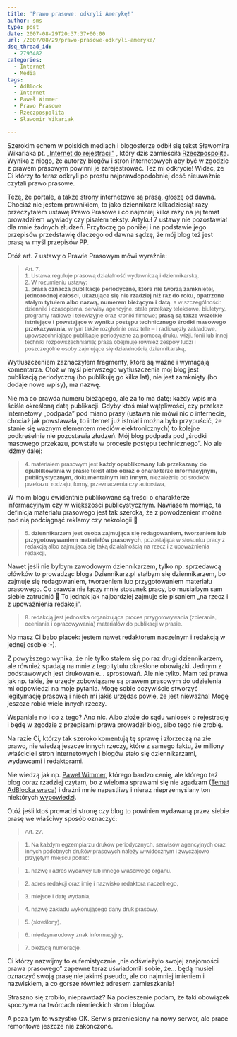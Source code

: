 ```yaml
---
title: 'Prawo prasowe: odkryli Amerykę!'
author: sms
type: post
date: 2007-08-29T20:37:37+00:00
url: /2007/08/29/prawo-prasowe-odkryli-ameryke/
dsq_thread_id:
  - 2793482
categories:
  - Internet
  - Media
tags:
  - AdBlock
  - Internet
  - Paweł Wimmer
  - Prawo Prasowe
  - Rzeczpospolita
  - Sławomir Wikariak

---
```

Szerokim echem w polskich mediach i blogosferze odbił się tekst Sławomira Wikariaka pt. &#8222;[Internet do rejestracji&#8221;][1] , który dziś zamieściła [Rzeczpospolita][2]. Wynika z niego, że autorzy blogów i stron internetowych aby być w zgodzie z prawem prasowym powinni je zarejestrować. Też mi odkrycie! Widać, że Ci którzy to teraz odkryli po prostu najprawdopodobniej dość nieuważnie czytali prawo prasowe.<!--more-->

Tezę, że portale, a także strony internetowe są prasą, głoszę od dawna. Chociaż nie jestem prawnikiem, to jako dziennikarz kilkadziesiąt razy przeczytałem ustawę Prawo Prasowe i co najmniej kilka razy na jej temat prowadziłem wywiady czy pisałem teksty. Artykuł 7 ustawy nie pozostawiał dla mnie żadnych złudzeń. Przytoczę go poniżej i na podstawie jego przepisów przedstawię dlaczego od dawna sądzę, że mój blog też jest prasą w myśl przepisów PP.

Otóż art. 7 ustawy o Prawie Prasowym mówi wyraźnie:

> <font face="Arial, Helvetica, sans-serif" size="2"><font face="Verdana, Arial, Helvetica, sans-serif"> Art. 7.<br /> 1. Ustawa reguluje prasową działalność wydawniczą i dziennikarską.<br /> 2. W rozumieniu ustawy:<br /> 1. <strong>prasa oznacza publikacje periodyczne, które nie tworzą zamkniętej, jednorodnej całości, ukazujące się nie rzadziej niż raz do roku, opatrzone stałym tytułem albo nazwą, numerem bieżącym i datą</strong>, a w szczególności: dzienniki i czasopisma, serwisy agencyjne, stałe przekazy teleksowe, biuletyny, programy radiowe i telewizyjne oraz kroniki filmowe; <strong>prasą są także wszelkie istniejące i powstające w wyniku postępu technicznego środki masowego przekazywania,</strong> w tym także rozgłośnie oraz tele &#8211; i radiowęzły zakładowe, upowszechniające publikacje periodyczne za pomocą druku, wizji, fonii lub innej techniki rozpowszechniania; prasa obejmuje również zespoły ludzi i poszczególne osoby zajmujące się działalnością dziennikarską, </font></font>

Wytłuszczeniem zaznaczyłem fragmenty, które są ważne i wymagają komentarza. Otóż w myśl pierwszego wytłuszczenia mój blog jest publikacją periodyczną (bo publikuję go kilka lat), nie jest zamknięty (bo dodaje nowe wpisy), ma nazwę.

Nie ma co prawda numeru bieżącego, ale za to ma datę: każdy wpis ma ściśle określoną datę publikacji. Gdyby ktoś miał wątpliwości, czy przekaz internetowy &#8222;podpada&#8221; pod miano prasy (ustawa nie mówi nic o internecie, chociaż jak powstawała, to internet już istniał i można było przypuścić, że stanie się ważnym elementem mediów elektronicznych) to kolejne podkreśelnie nie pozostawia złudzeń. Mój blog podpada pod &#8222;środki masowego przekazu, powstałe w procesie postępu technicznego&#8221;. No ale idźmy dalej:

> <font face="Arial, Helvetica, sans-serif" size="2"><font face="Verdana, Arial, Helvetica, sans-serif">4. materiałem prasowym jest <strong>każdy opublikowany lub przekazany do opublikowania w prasie tekst albo obraz o charakterze informacyjnym, publicystycznym, dokumentalnym lub innym</strong>, niezależnie od środków przekazu, rodzaju, formy, przeznaczenia czy autorstwa,</font></font>

W moim blogu ewidentnie publikowane są treści o charakterze informacyjnym czy w większości publicystycznym. Nawiasem mówiąc, ta definicja materiału prasowego jest tak szeroka, że z powodzeniem można pod nią podciągnąć reklamy czy nekrologii 🙂

> <font face="Arial, Helvetica, sans-serif" size="2"><font face="Verdana, Arial, Helvetica, sans-serif"> 5. <strong>dziennikarzem jest osoba zajmująca się redagowaniem, tworzeniem lub przygotowywaniem materiałów prasowych</strong>, pozostająca w stosunku pracy z redakcją albo zajmująca się taką działalnością na rzecz i z upoważnienia redakcji, </font></font>

Nawet jeśli nie byłbym zawodowym dziennikarzem, tylko np. sprzedawcą ołówków to prowadząc bloga Dziennikarz.pl stałbym się dziennikarzem, bo zajmuje się redagowaniem, tworzeniem lub przygotowaniem materiału prasowego. Co prawda nie łączy mnie stosunek pracy, bo musiałbym sam siebie zatrudnić 🙂 To jednak jak najbardziej zajmuje sie pisaniem &#8222;na rzecz i z upoważnienia redakcji&#8221;.

> <font face="Arial, Helvetica, sans-serif" size="2"><font face="Verdana, Arial, Helvetica, sans-serif">8. redakcją jest jednostka organizująca proces przygotowywania (zbierania, oceniania i opracowywania) materiałów do publikacji w prasie. </font></font>

No masz Ci babo placek: jestem nawet redaktorem naczelnym i redakcją w jednej osobie :-).

Z powyższego wynika, że nie tylko stałem się po raz drugi dziennikarzem, ale również spadają na mnie z tego tytułu określone obowiązki. Jednym z podstawowych jest drukowanie&#8230; sprostowań. Ale nie tylko. Mam też prawa jak np. takie, że urzędy zobowiązane są prawem prasowym do udzielenia mi odpowiedzi na moje pytania. Mogę sobie oczywiście stworzyć legitymację prasową i niech mi jakiś urzędas powie, że jest nieważna! Mogę jeszcze robić wiele innych rzeczy.

Wspaniale no i co z tego? Ano nic. Albo złoże do sądu wniosek o rejestrację i będę w zgodzie z przepisami prawa prowadził blog, albo tego nie zrobię.

Na razie Ci, którzy tak szeroko komentują tę sprawę i złorzeczą na złe prawo, nie wiedzą jeszcze innych rzeczy, które z samego faktu, że miliony właścicieli stron internetowych i blogów stało się dziennikarzami, wydawcami i redaktorami.

Nie wiedzą jak np. <a href="http://poradnikwebmastera.blox.pl/html" target="_blank">Paweł Wimmer</a>, którego bardzo cenię, ale którego też blog coraz rzadziej czytam, bo z wieloma sprawami się nie zgadzam (<a href="http://poradnikwebmastera.blox.pl/html" target="_blank">Temat AdBlocka wraca</a>) i drażni mnie napastliwy i nieraz nieprzemyślany ton niektórych <a href="http://poradnikwebmastera.blox.pl/2007/07/Przeprosmy-za-nasze-grzechy.html#ListaKomentarzy" target="_blank">wypowiedzi</a>.

Otóż jeśli ktoś prowadzi stronę czy blog to powinien wydawaną przez siebie prasę we właściwy sposób oznaczyć:

> <font face="Arial, Helvetica, sans-serif" size="2"><font face="Verdana, Arial, Helvetica, sans-serif"> Art. 27. </font></font>
  
> <font face="Arial, Helvetica, sans-serif" size="2"><font face="Verdana, Arial, Helvetica, sans-serif"> 1. Na każdym egzemplarzu druków periodycznych, serwisów agencyjnych oraz innych podobnych druków prasowych należy w widocznym i zwyczajowo przyjętym miejscu podać: </font></font>
  
> <font face="Arial, Helvetica, sans-serif" size="2"><font face="Verdana, Arial, Helvetica, sans-serif"> 1. nazwę i adres wydawcy lub innego właściwego organu, </font></font>
  
> <font face="Arial, Helvetica, sans-serif" size="2"><font face="Verdana, Arial, Helvetica, sans-serif"> 2. adres redakcji oraz imię i nazwisko redaktora naczelnego, </font></font>
  
> <font face="Arial, Helvetica, sans-serif" size="2"><font face="Verdana, Arial, Helvetica, sans-serif"> 3. miejsce i datę wydania, </font></font>
  
> <font face="Arial, Helvetica, sans-serif" size="2"><font face="Verdana, Arial, Helvetica, sans-serif"> 4. nazwę zakładu wykonującego dany druk prasowy, </font></font>
  
> <font face="Arial, Helvetica, sans-serif" size="2"><font face="Verdana, Arial, Helvetica, sans-serif"> 5. (skreślony), </font></font>
  
> <font face="Arial, Helvetica, sans-serif" size="2"><font face="Verdana, Arial, Helvetica, sans-serif"> 6. międzynarodowy znak informacyjny, </font></font>
  
> <font face="Arial, Helvetica, sans-serif" size="2"><font face="Verdana, Arial, Helvetica, sans-serif"> 7. bieżącą numerację. </font></font>

Ci którzy nazwijmy to eufemistycznie &#8222;nie odświeżyło swojej znajomości prawa prasowego&#8221; zapewne teraz uświadomili sobie, że&#8230; będą musieli oznaczyć swoją prasę nie jakimś pseudo, ale co najmniej imieniem i nazwiskiem, a co gorsze również adresem zamieszkania!

Straszno się zrobiło, nieprawdaż? Na pocieszenie podam, że taki obowiązek spoczywa na twórcach niemieckich stron i blogów.

A poza tym to wszystko OK. Serwis przeniesiony na nowy serwer, ale prace remontowe jeszcze nie zakończone.

 [1]: http://www.rzeczpospolita.pl/dodatki/pierwsza_strona_070829/pierwsza_strona_a_3.html
 [2]: http://www.rzeczpospolita.pl